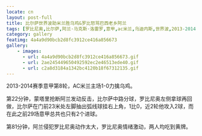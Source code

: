 ```yaml
---
locate: cn
layout: post-full
title: 比尔萨世界波助米兰胜乌鸡&罗比怒骂巴西老乡阿兰
tags: [罗比尼奥,比尔萨,阿兰·马克斯·洛雷罗,意甲,ac米兰,乌迪内斯,世界波,2013-2014]
category: gallery
featimg: 4a4a9d90bcb2d8fc3912ce416a856673
gallery:
    - images:
      - url: 4a4a9d90bcb2d8fc3912ce416a856673.gif
      - url: 2ae245449650492592ec2e46513ede40.gif
      - url: c2a8d3184a1342bc4120b18f67312135.gif
---
```


2013-2014赛季意甲第8轮，AC米兰主场1-0力擒乌鸡。

第22分钟，蒙塔里抢断阿兰发动反击，比尔萨中路分球，罗比尼奥左侧拿球再回做，比尔萨在门前23米处左脚抽出弧线球挂右上角，1比0，近2轮他攻入2球，而在此之前29场意甲总共也只有2个进球。

第81分钟，阿兰侵犯罗比尼奥动作太大，罗比尼奥情绪激动，两人均吃到黄牌。